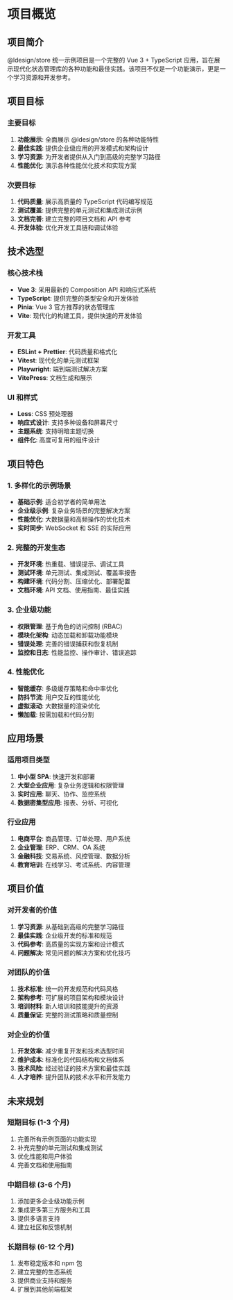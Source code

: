 # 项目概览

## 项目简介

@ldesign/store 统一示例项目是一个完整的 Vue 3 + TypeScript 应用，旨在展示现代化状态管理库的各种功能和最佳实践。该项目不仅是一个功能演示，更是一个学习资源和开发参考。

## 项目目标

### 主要目标
1. **功能展示**: 全面展示 @ldesign/store 的各种功能特性
2. **最佳实践**: 提供企业级应用的开发模式和架构设计
3. **学习资源**: 为开发者提供从入门到高级的完整学习路径
4. **性能优化**: 演示各种性能优化技术和实现方案

### 次要目标
1. **代码质量**: 展示高质量的 TypeScript 代码编写规范
2. **测试覆盖**: 提供完整的单元测试和集成测试示例
3. **文档完善**: 建立完整的项目文档和 API 参考
4. **开发体验**: 优化开发工具链和调试体验

## 技术选型

### 核心技术栈
- **Vue 3**: 采用最新的 Composition API 和响应式系统
- **TypeScript**: 提供完整的类型安全和开发体验
- **Pinia**: Vue 3 官方推荐的状态管理库
- **Vite**: 现代化的构建工具，提供快速的开发体验

### 开发工具
- **ESLint + Prettier**: 代码质量和格式化
- **Vitest**: 现代化的单元测试框架
- **Playwright**: 端到端测试解决方案
- **VitePress**: 文档生成和展示

### UI 和样式
- **Less**: CSS 预处理器
- **响应式设计**: 支持多种设备和屏幕尺寸
- **主题系统**: 支持明暗主题切换
- **组件化**: 高度可复用的组件设计

## 项目特色

### 1. 多样化的示例场景
- **基础示例**: 适合初学者的简单用法
- **企业级示例**: 复杂业务场景的完整解决方案
- **性能优化**: 大数据量和高频操作的优化技术
- **实时同步**: WebSocket 和 SSE 的实际应用

### 2. 完整的开发生态
- **开发环境**: 热重载、错误提示、调试工具
- **测试环境**: 单元测试、集成测试、覆盖率报告
- **构建环境**: 代码分割、压缩优化、部署配置
- **文档环境**: API 文档、使用指南、最佳实践

### 3. 企业级功能
- **权限管理**: 基于角色的访问控制 (RBAC)
- **模块化架构**: 动态加载和卸载功能模块
- **错误处理**: 完善的错误捕获和恢复机制
- **监控和日志**: 性能监控、操作审计、错误追踪

### 4. 性能优化
- **智能缓存**: 多级缓存策略和命中率优化
- **防抖节流**: 用户交互的性能优化
- **虚拟滚动**: 大数据量的渲染优化
- **懒加载**: 按需加载和代码分割

## 应用场景

### 适用项目类型
1. **中小型 SPA**: 快速开发和部署
2. **大型企业应用**: 复杂业务逻辑和权限管理
3. **实时应用**: 聊天、协作、监控系统
4. **数据密集型应用**: 报表、分析、可视化

### 行业应用
1. **电商平台**: 商品管理、订单处理、用户系统
2. **企业管理**: ERP、CRM、OA 系统
3. **金融科技**: 交易系统、风控管理、数据分析
4. **教育培训**: 在线学习、考试系统、内容管理

## 项目价值

### 对开发者的价值
1. **学习资源**: 从基础到高级的完整学习路径
2. **最佳实践**: 企业级开发的标准和规范
3. **代码参考**: 高质量的实现方案和设计模式
4. **问题解决**: 常见问题的解决方案和优化技巧

### 对团队的价值
1. **技术标准**: 统一的开发规范和代码风格
2. **架构参考**: 可扩展的项目架构和模块设计
3. **培训材料**: 新人培训和技能提升的资源
4. **质量保证**: 完整的测试策略和质量控制

### 对企业的价值
1. **开发效率**: 减少重复开发和技术选型时间
2. **维护成本**: 标准化的代码结构和文档体系
3. **技术风险**: 经过验证的技术方案和最佳实践
4. **人才培养**: 提升团队的技术水平和开发能力

## 未来规划

### 短期目标 (1-3 个月)
1. 完善所有示例页面的功能实现
2. 补充完整的单元测试和集成测试
3. 优化性能和用户体验
4. 完善文档和使用指南

### 中期目标 (3-6 个月)
1. 添加更多企业级功能示例
2. 集成更多第三方服务和工具
3. 提供多语言支持
4. 建立社区和反馈机制

### 长期目标 (6-12 个月)
1. 发布稳定版本和 npm 包
2. 建立完整的生态系统
3. 提供商业支持和服务
4. 扩展到其他前端框架
